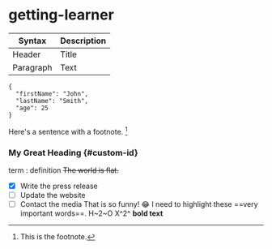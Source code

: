 # getting-learner
| Syntax | Description |
| ----------- | ----------- |
| Header | Title |
| Paragraph | Text | 
```
{
  "firstName": "John",
  "lastName": "Smith",
  "age": 25
}
``` 
Here's a sentence with a footnote. [^1]

[^1]: This is the footnote. 
### My Great Heading {#custom-id}
term
: definition
~~The world is flat.~~
- [x] Write the press release
- [ ] Update the website
- [ ] Contact the media
That is so funny! :joy: 
I need to highlight these ==very important words==. 
H~2~O 
X^2^
**bold text**
